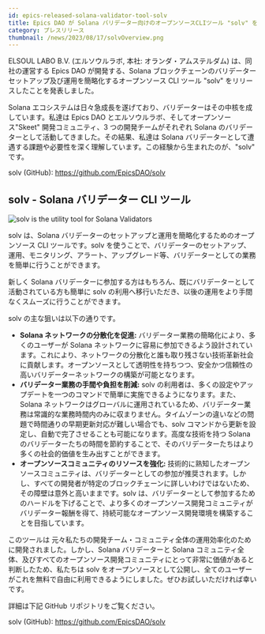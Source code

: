 ```yaml
---
id: epics-released-solana-validator-tool-solv
title: Epics DAO が Solana バリデーター向けのオープンソースCLIツール "solv" を公開
category: プレスリリース
thumbnail: /news/2023/08/17/solvOverview.png
---
```


ELSOUL LABO B.V. (エルソウルラボ, 本社: オランダ・アムステルダム) は、同社の運営する Epics DAO が開発する、Solana ブロックチェーンのバリデーターセットアップ及び運用を簡略化するオープンソース CLI ツール "solv" をリリースしたことを発表しました。

Solana エコシステムは日々急成長を遂げており、バリデーターはその中核を成しています。私達は Epics DAO とエルソウルラボ、そしてオープンソース"Skeet" 開発コミュニティ、3 つの開発チームがそれぞれ Solana のバリデーターとして活動してきました。その結果、私達は Solana バリデーターとして遭遇する課題や必要性を深く理解しています。この経験から生まれたのが、"solv" です。

solv (GitHub): https://github.com/EpicsDAO/solv

## solv - Solana バリデーター CLI ツール

![solv is the utility tool for Solana Validators](/news/2023/08/17/solvCLI.png)

solv は、Solana バリデーターのセットアップと運用を簡略化するためのオープンソース CLI ツールです。solv を使うことで、バリデーターのセットアップ、運用、モニタリング、アラート、アップグレード等、バリデーターとしての業務を簡単に行うことができます。

新しく Solana バリデーターに参加する方はもちろん、既にバリデーターとして活動されている方も簡単に solv の利用へ移行いただき、以後の運用をより手間なくスムーズに行うことができます。

solv の主な狙いは以下の通りです。

- **Solana ネットワークの分散化を促進:** バリデーター業務の簡略化により、多くのユーザーが Solana ネットワークに容易に参加できるよう設計されています。これにより、ネットワークの分散化と誰も取り残さない技術革新社会に貢献します。オープンソースとして透明性を持ちつつ、安全かつ信頼性の高いバリデーターネットワークの構築が可能となります。
- **バリデーター業務の手間や負担を削減:** solv の利用者は、多くの設定やアップデートを一つのコマンドで簡単に実施できるようになります。また、Solana ネットワークはグローバルに運用されているため、バリデーター業務は常識的な業務時間内のみに収まりません。タイムゾーンの違いなどの問題で時間通りの早期更新対応が難しい場合でも、solv コマンドから更新を設定し、自動で完了させることも可能になります。高度な技術を持つ Solana のバリデーターたちの時間を節約することで、そのバリデーターたちはより多くの社会的価値を生み出すことができます。
- **オープンソースコミュニティのリソースを強化:** 技術的に熟知したオープンソースコミュニティは、バリデーターとしての参加が推奨されます。しかし、すべての開発者が特定のブロックチェーンに詳しいわけではないため、その障壁は意外と高いままです。solv は、バリデーターとして参加するためのハードルを下げることで、より多くのオープンソース開発コミュニティがバリデーター報酬を得て、持続可能なオープンソース開発環境を構築することを目指しています。

このツールは 元々私たちの開発チーム・コミュニティ全体の運用効率化のために開発されました。しかし、Solana バリデーターと Solana コミュニティ全体、及びすべてのオープンソース開発コミュニティにとって非常に価値があると判断したため、私たちは solv をオープンソースとして公開し、全てのユーザーがこれを無料で自由に利用できるようにしました。ぜひお試しいただければ幸いです。

詳細は下記 GitHub リポジトリをご覧ください。

solv (GitHub): https://github.com/EpicsDAO/solv
